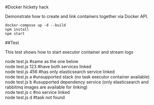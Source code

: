 #Docker hickety hack

Demonstrate how to create and link containers together via Docker API.

    docker-compose up -d --build
    npm install
    npm start
    
##Test

This test shows how to start executor container and stream logs 
    
   node test.js       #same as the one below   
   node test.js 123   #have both services linked     
   node test.js 456   #has only elasticsearch service linked     
   node test.js a     #unsupported stack (no task executor container available)   
   node test.js b     #usupported dependency service (only elasticsearch and rabbitmq images are available for linking)   
   node test.js c     #no service linked   
   node test.js d     #task not found   
